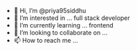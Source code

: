 - 👋 Hi, I’m @priya95siddhu
- 👀 I’m interested in ... full stack developer
- 🌱 I’m currently learning ... frontend
- 💞️ I’m looking to collaborate on ...
- 📫 How to reach me ...

<!---
priya95siddhu/priya95siddhu is a ✨ special ✨ repository because its `README.md` (this file) appears on your GitHub profile.
You can click the Preview link to take a look at your changes.
--->
